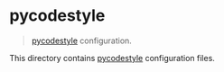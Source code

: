 # pycodestyle

> [pycodestyle][pycodestyle] configuration.

<!-- Section to include introductory text. Make sure to keep an empty line after the intro `section` element and another before the `/section` close. -->

<section class="intro">

This directory contains [pycodestyle][pycodestyle] configuration files.

</section>

<!-- /.intro -->

<!-- Section to include notes. Make sure to keep an empty line after the `section` element and another before the `/section` close. -->

<section class="notes">

</section>

<!-- /.notes -->

<!-- Section for all links. Make sure to keep an empty line after the `section` element and another before the `/section` close. -->

<section class="links">

[pycodestyle]: https://github.com/PyCQA/pycodestyle

</section>

<!-- /.links -->
